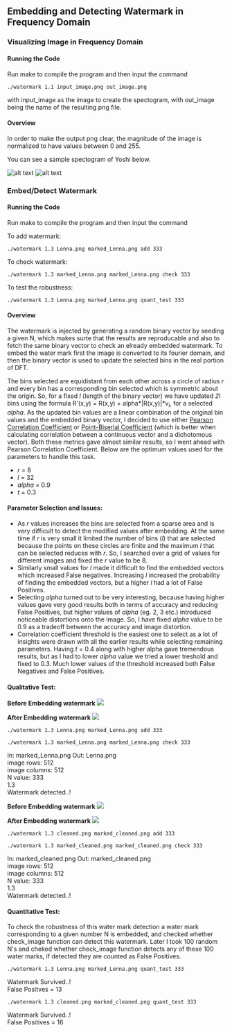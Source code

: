 ## Embedding and Detecting Watermark in Frequency Domain

### Visualizing Image in Frequency Domain
#### Running the Code
Run make to compile the program and then input the command
```
./watermark 1.1 input_image.png out_image.png
```
with input_image as the image to create the spectogram, with out_image being the name of the resulting png file.

#### Overview
In order to make the output png clear, the magnitude of the image is normalized to have values between 0 and 255.

You can see a sample spectogram of Yoshi below.

![alt text](https://github.com/Karthikeya254/Computer-Vision-Projects/blob/master/Embedding%20Watermark/yoshi.png "yoshi")
![alt text](https://github.com/Karthikeya254/Computer-Vision-Projects/blob/master/Embedding%20Watermark/yoshi-spec.png "yoshi spectogram")

### Embed/Detect Watermark
#### Running the Code
Run make to compile the program and then input the command

To add watermark:
```
./watermark 1.3 Lenna.png marked_Lenna.png add 333
```

To check watermark:
```
./watermark 1.3 marked_Lenna.png marked_Lenna.png check 333
```

To test the robustness:
```
./watermark 1.3 Lenna.png marked_Lenna.png quant_test 333
```


#### Overview
The watermark is injected by generating a random binary vector by seeding a given N, which makes surte that the results are reproducable and also to fetch the same binary vector to check an elready embedded watermark. To embed the water mark first the image is converted to its fourier domain, and then the binary vector is used to update the selected bins in the real portion of DFT.

The bins selected are equidistant from each other across a circle of radius *r* and every bin has a corresponding bin selected which is symmetric about the origin. So, for a fixed *l* (length of the binary vector) we have updated *2l* bins using the formula R'(x,y) = R(x,y) + alpha\*|R(x,y)|\*v<sub>i</sub>, for a selected *alpha*. As the updated bin values are a linear combination of the original bin values and the embedded binary vector, I decided to use either [Pearson Correlation Coefficient](https://en.wikipedia.org/wiki/Pearson_correlation_coefficient) or [Point-Biserial Coefficient](https://en.wikipedia.org/wiki/Point-biserial_correlation_coefficient) (which is better when calculating correlation between a continuous vector and a dichotomous vector). Both these metrics gave almost similar results, so I went ahead with Pearson Correlation Coefficient. Below are the optimum values used for the parameters to handle this task.

- *r* = 8
- *l* = 32
- *alpha* = 0.9
- *t* = 0.3

#### Parameter Selection and Issues:
- As *r* values increases the bins are selected from a sparse area and is very difficult to detect the modified values after embedding. At the same time if *r* is very small it limited the number of bins (*l*) that are selected because the points on these circles are finite and the maximum *l* that can be selected reduces with *r*. So, I searched over a grid of values for different images and fixed the *r* value to be 8.
- Similarly small values for *l* made it difficult to find the embedded vectors which increased False negatives. Increasing *l* increased the probability of finding the embedded vectors, but a higher *l* had a lot of False Positives.
- Selecting *alpha* turned out to be very interesting, because having higher values gave very good results both in terms of accuracy and reducing False Positives, but higher values of *alpha* (eg. 2, 3 etc.) introduced noticeable distortions onto the image. So, I have fixed *alpha* value to be 0.9 as a tradeoff between the accuracy and image distortion.
- Correlation coefficient threshold is the easiest one to select as a lot of insights were drawn with all the earlier results while selecting remaining parameters. Having *t* = 0.4 along with higher alpha gave tremendous results, but as I had to lower *alpha* value we tried a lower treshold and fixed to 0.3. Much lower values of the threshold increased both False Negatives and False Positives.

#### Qualitative Test:

**Before Embedding watermark**
![](https://github.com/Karthikeya254/Computer-Vision-Projects/blob/master/Embedding%20Watermark/Lenna.png) 

**After Embedding watermark**
![](https://github.com/Karthikeya254/Computer-Vision-Projects/blob/master/Embedding%20Watermark/marked_Lenna.png)

```
./watermark 1.3 Lenna.png marked_Lenna.png add 333

./watermark 1.3 marked_Lenna.png marked_Lenna.png check 333
```

In: marked_Lenna.png  Out: Lenna.png  
image rows: 512  
image columns: 512  
N value: 333  
1.3  
Watermark detected..!  


**Before Embedding watermark**
![](https://github.com/Karthikeya254/Computer-Vision-Projects/blob/master/Embedding%20Watermark/cleaned.png) 

**After Embedding watermark**
![](https://github.com/Karthikeya254/Computer-Vision-Projects/blob/master/Embedding%20Watermark/marked_cleaned.png)

```
./watermark 1.3 cleaned.png marked_cleaned.png add 333

./watermark 1.3 marked_cleaned.png marked_cleaned.png check 333
```

In: marked_cleaned.png  Out: marked_cleaned.png  
image rows: 512  
image columns: 512  
N value: 333  
1.3  
Watermark detected..!  


#### Quantitative Test:
To check the robustness of this water mark detection a water mark corresponding to a given number N is embedded, and checked whether check_image function can detect this watermark. Later I took 100 random N's and cheked whether check_image function detects any of these 100 water marks, if detected they are counted as False Positives.

```
./watermark 1.3 Lenna.png marked_Lenna.png quant_test 333
```
Watermark Survived..!  
False Positves = 13

```
./watermark 1.3 cleaned.png marked_cleaned.png quant_test 333
```
Watermark Survived..!  
False Positives = 16

